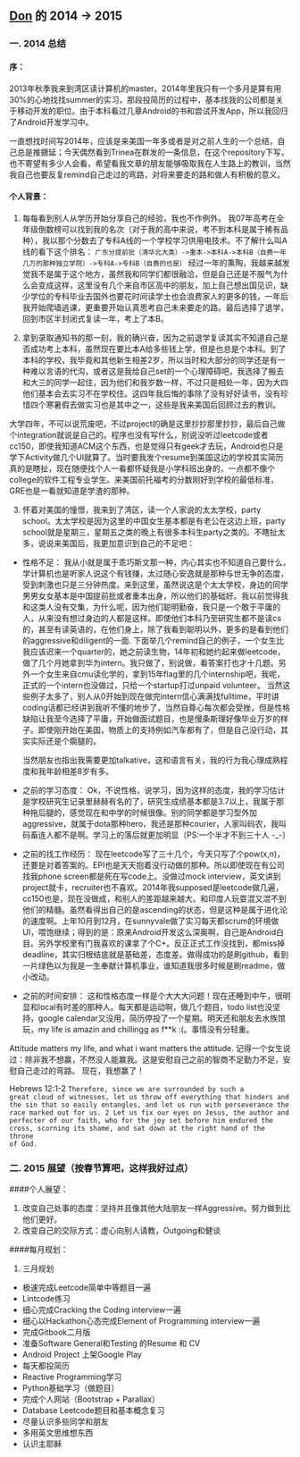 [Don](https://github.com/DonLiangGit) 的 2014 -> 2015
-------------
### 一. 2014 总结

#### 序：
 
 2013年秋季我来到湾区读计算机的master。2014年里我只有一个多月是算有用30%的心地找找summer的实习，那段投简历的过程中，基本找我的公司都是关于移动开发的职位。由于本科看过几章Android的书和尝试开发App，所以我回归了Android开发学习中。
 
 一直想找时间写2014年，应该是来美国一年多或者是对之前人生的一个总结，自己总是推搪延；今天偶然看到Trinea在群发的一条信息，在这个repository下写，也不寄望有多少人会看，希望看我文章的朋友能够吸取我在人生路上的教训，当然我自己也要反复remind自己走过的弯路，对将来要走的路和做人有积极的意义。
 
#### 个人背景：
1. 每每看到别人从学历开始分享自己的经验，我也不作例外。
我07年高考在全年级倒数榜可以找到我的名次（对于我的高中来说，考不到本科是属于稀有品种），我以那个分数去了专科A线的一个学校学习供用电技术。不了解什么叫A线的看下这个排名：
<code>广东分提前批（清华北大类）->重本->本科A->本科B（自费一年几万的那种独立学院）->专科A->专科B（自费的也是）</code>
经过一年的熏陶，我越来越发觉我不是属于这个地方，虽然我和同学们都很融洽，但是自己还是不服气为什么会变成这样，这里没有几个来自市区高中的朋友，加上自己想出国见识，缺少学位的专科毕业去国外也要花时间读学士也会浪费家人的更多的钱，一年后我开始爬墙逃课，更重要开始认真思考自己未来要走的路。最后选择了退学，回到市区半封闭式复读一年，考上了本B。

2. 拿到录取通知书的那一刻，我的确兴奋，因为之前退学复读其实不知道自己是否成功考上本科，虽然现在要比本A给多些钱上学，但是也总是个本科。到了本科的学校，我毕竟和其他新生相差2岁，所以当时和大部分的同学还是有一种难以言语的代沟，或者这是我给自己set的一个心理障碍吧，我选择了搬去和大三的同学一起住，因为他们和我岁数一样，不过只是相处一年，因为大四他们基本会去实习不在学校住。这四年我后悔的事除了没有好好读书，没有珍惜四个寒暑假去做实习也是其中之一，这些是我来美国后回顾过去的教训。

  大学四年，不可以说荒废吧，不过project的确是这里抄抄那里抄抄，最后自己做个integration就说是自己的。程序也没有写什么，别说没听过leetcode或者cc150，即使我知道ACM这个东西，也是觉得只有geek才去玩，Android也只是学下Activity做几个UI就算了。当时要我发个resume到美国这边的学校其实简历真的是瞎扯，现在随便找个人一看都怀疑我是小学科班出身的，一点都不像个college的软件工程专业学生。来美国前托福考的分数刚好到学校的最低标准，GRE也是一看就知道是学渣的那种。
  
3. 怀着对美国的憧憬，我来到了湾区，读一个人家说的太太学校，party school。太太学校是因为这里的中国女生基本都是有老公在这边上班，party school就是星期三，星期五之类的晚上有很多本科生party之类的。不瞎扯太多，说说来美国后，我更加意识到自己的不足吧：

- 性格不足：
  我从小就是属于乖巧斯文那一种，内心其实也不知道自己要什么，学计算机也是听家人说这个有钱赚，太过随心安逸就是那种与世无争的态度，受到刺激也只是三分钟热度。来到这里，虽然说这是个太太学校，身边的同学男男女女基本是中国提前批或者重本出身，所以他们的基础好。我以前觉得我和这类人没有交集，为什么呢，因为他们聪明勤奋，我只是一个敢于平庸的人，从来没有想过身边的人都是这样。即使他们本科乃至研究生都不是读cs的，甚至有读英语的，在他们身上，除了我看到聪明以外，更多的是看到他们的aggressive和diligent的一面. 下面举几个remind自己的例子，一个女生比我应该迟来一个quarter的，她之前读生物，14年初和她约起来做leetcode，做了几个月她拿到华为intern。我只做了，别说做，看答案打也才十几题。另外一个女生来自cmu读化学的，拿到15年flag里的几个internship吧，我呢，正式的一个intern也没做过，只给一个startup打过unpaid volunteer。 当然这些例子太多了，别人从0开始到现在做完intern信心满满找fulltime，平时讲coding话都已经讲到我听不懂的地步了，当然自尊心每次都会受挫，但是性格缺陷让我至今选择了平庸，开始做面试题目，也是慢条斯理好像毕业万岁的样子。即使刚开始在美国，物质上的支持例如汽车都有了，但是自己没行动，其实实际还是个瘸腿的。

  当然朋友也指出我需要更加talkative，这和语言有关，我的行为我心理成熟程度和我年龄相差8岁有多。
  
- 之前的学习态度：
  Ok，不说性格，说学习，因为这样的态度，我的学习估计是学校研究生记录里赫赫有名的了，研究生成绩基本都是3.7以上，我属于那种拖后腿的，感觉现在和中学的时候很像。别的同学都是学习型外加aggressive，就属于dota那种hero，我还是那种courier，人家叫码农，我叫码畜连人都不是啊。学习上的落后就更加明显（PS:一个半才不到三十人 -_-）

- 之前的找工作经历：
  现在leetcode写了三十几个，今天只写了个pow(x,n)，还要是对着答案的。EPI也是天天抱着没行动做的那种。所以即使现在有公司找我phone screen都是死在写code上。没做过mock interview，英文讲到project就卡，recruiter也不喜欢。2014年我supposed是leetcode做几遍，cc150也是，现在没做成，和别人的差距越来越大。和印度人玩耍混又混不到他们的精髓。虽然看得出自己的是ascending的状态，但是这种是属于进化论的速度啊。上年10月到12月，在sunnyvale做了实习每天都scrum的环境做UI，喂饱继续；得到的是：原来Android开发这么深奥啊，自己是Android白目。另外学校里有门我喜欢的课拿了个C+。反正正式工作没找到，都miss掉deadline，其实归根结底就是基础差，态度差。做得成功的是刷github，看到一片绿色以为我是一生奉献计算机事业，谁知道我很多时候是刷readme，做小改动。

- 之前的时间安排：
  这和性格态度一样是个大大大问题！现在还睡到中午，很明显和local有时差的那种人。每天都是运动啊，做几个题目，todo list也没坚持，google calendar又没用，简历停投了一个星期。明天还和朋友去水族馆玩，my life is amazin and chillingg as f**k :(。事情没有分轻重。

Attitude matters my life, and what i want matters the attitude. 记得一个女生说过：除非我不想赢，不然没人能赢我。这是安慰自己之前的智商不足勤力不足，安慰自己走过的弯路。
现在，我想赢了！

Hebrews 12:1-2
<code>Therefore, since we are surrounded by such a great cloud of witnesses, let us throw off everything that hinders and the sin that so easily entangles, and let us run with perseverance the race marked out for us. 2 Let us fix our eyes on Jesus, the author and perfecter of our faith, who for the joy set before him endured the cross, scorning its shame, and sat down at the right hand of the throne of God.</code>

### 二. 2015 展望（按春节算吧，这样我好过点）
 
####个人展望：
1. 改变自己处事的态度：坚持并且像其他大陆朋友一样Aggressive。努力做到比他们更好。
2. 改变自己的交际方式：虚心向别人请教，Outgoing和健谈

####每月规划：
1. 三月规划
  - 极速完成Leetcode简单中等题目一遍
  - Lintcode练习
  - 细心完成Cracking the Coding interview一遍
  - 细心以Hackathon心态完成Element of Programming interview一遍
  - 完成Gitbook二月版
  - 准备Software General和Testing 的Resume 和 CV
  - Android Project 上架Google Play
  - 每天都投简历
  - Reactive Programming学习
  - Python基础学习（做题目）
  - 完成个人网站（Bootstrap + Parallax）
  - Database Leetcode题目和基本概念复习
  - 尽量认识多些同学和朋友
  - 多用英文思维想东西
  - 认识主耶稣

